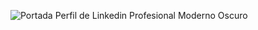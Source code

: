 ![Portada Perfil de Linkedin Profesional Moderno Oscuro](https://github.com/user-attachments/assets/9e20b46b-752b-4884-8c8c-9595f5d7c471)




<!--
**LuisMMendez/LuisMMendez** is a ✨ _special_ ✨ repository because its `README.md` (this file) appears on your GitHub profile.

Here are some ideas to get you started:

- 🔭 I’m currently working on ...
- 🌱 I’m currently learning ...
- 👯 I’m looking to collaborate on ...
- 🤔 I’m looking for help with ...
- 💬 Ask me about ...
- 📫 How to reach me: ...
- 😄 Pronouns: ...
- ⚡ Fun fact: ...
-->
